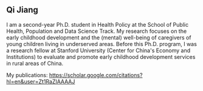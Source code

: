 ## Qi Jiang

I am a second-year Ph.D. student in Health Policy at the School of Public Health, Population and Data Science Track. My research focuses on the early childhood development and the (mental) well-being of caregivers of young children living in underserved areas. Before this Ph.D. program, I was a research fellow at Stanford University (Center for China's Economy and Institutions) to evaluate and promote early childhood development services in rural areas of China. 

My publications: https://scholar.google.com/citations?hl=en&user=Zt1RaZIAAAAJ


